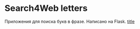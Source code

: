 # Search4Web letters
Приложения для поиска букв в фразе. Написано на Flask.
[title](https://ipiminov.pythonanywhere.com)
